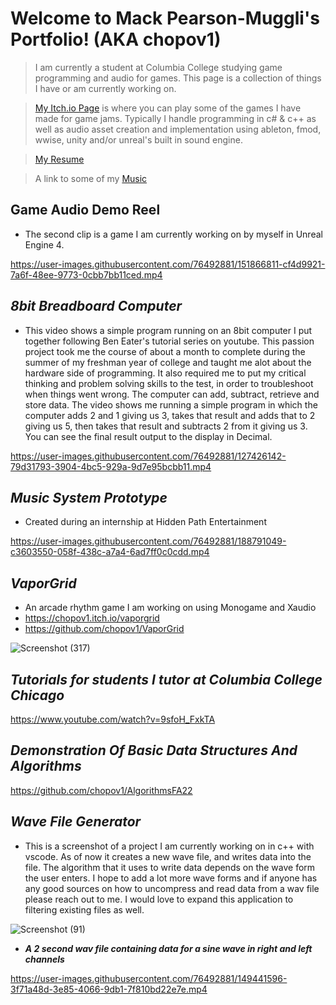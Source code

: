 
# **Welcome to Mack Pearson-Muggli's Portfolio! (AKA chopov1)**
>I am currently a student at Columbia College studying game programming and audio for games. This page is a collection of things I have or am currently working on.


>[My Itch.io Page](https://itch.io/profile/chopov1) is where you can play some of the games I have made for game jams. Typically I handle programming in c# & c++ as well as audio asset creation and implementation using ableton, fmod, wwise, unity and/or unreal's built in sound engine. 

>[My Resume](https://github.com/chopov1/chopov1/files/10439811/MackPearsonMuggliResume2022.pdf)

>A link to some of my [Music](https://unitedmasters.com/m/61e7223186f5484a4f4903b2)

## Game Audio Demo Reel
* The second clip is a game I am currently working on by myself in Unreal Engine 4.




https://user-images.githubusercontent.com/76492881/151866811-cf4d9921-7a6f-48ee-9773-0cbb7bb11ced.mp4








## *__8bit Breadboard Computer__* 
- This video shows a simple program running on an 8bit computer I put together following Ben Eater's tutorial series on youtube. This passion project took me the course of about a month to complete during the summer of my freshman year of college and taught me alot about the hardware side of programming. It also required me to put my critical thinking and problem solving skills to the test, in order to troubleshoot when things went wrong. The computer can add, subtract, retrieve and store data. The video shows me running a simple program in which the computer adds 2 and 1 giving us 3, takes that result and adds that to 2 giving us 5, then takes that result and subtracts 2 from it giving us 3. You can see the final result output to the display in Decimal. 


https://user-images.githubusercontent.com/76492881/127426142-79d31793-3904-4bc5-929a-9d7e95bcbb11.mp4

## *__Music System Prototype__*
* Created during an internship at Hidden Path Entertainment



https://user-images.githubusercontent.com/76492881/188791049-c3603550-058f-438c-a7a4-6ad7ff0c0cdd.mp4

## *__VaporGrid__*
- An arcade rhythm game I am working on using Monogame and Xaudio
- https://chopov1.itch.io/vaporgrid
- https://github.com/chopov1/VaporGrid

![Screenshot (317)](https://user-images.githubusercontent.com/76492881/221397144-6608a3eb-1afe-4a8a-b4a5-0bf8c09c7532.png)

## *__Tutorials for students I tutor at Columbia College Chicago__* 
https://www.youtube.com/watch?v=9sfoH_FxkTA

## *__Demonstration Of Basic Data Structures And Algorithms__* 

https://github.com/chopov1/AlgorithmsFA22

## *__Wave File Generator__*  
- This is a screenshot of a project I am currently working on in c++ with vscode. As of now it creates a new wave file, and writes data into the file. The algorithm that it uses to write data depends on the wave form the user enters. I hope to add a lot more wave forms and if anyone has any good sources on how to uncompress and read data from a wav file please reach out to me. I would love to expand this application to filtering existing files as well. 

![Screenshot (91)](https://user-images.githubusercontent.com/76492881/149441017-a7b593c0-7e25-4aad-a07d-6408bb8805ce.png)

* *__A 2 second wav file containing data for a sine wave in right and left channels__* 

https://user-images.githubusercontent.com/76492881/149441596-3f71a48d-3e85-4066-9db1-7f810bd22e7e.mp4



<!--
**chopov1/chopov1** is a ✨ _special_ ✨ repository because its `README.md` (this file) appears on your GitHub profile.

Here are some ideas to get you started:

- 🔭 I’m currently working on ...
- 🌱 I’m currently learning ...
- 👯 I’m looking to collaborate on ...
- 🤔 I’m looking for help with ...
- 💬 Ask me about ...
- 📫 How to reach me: ...
- 😄 Pronouns: ...
- ⚡ Fun fact: ...
-->
